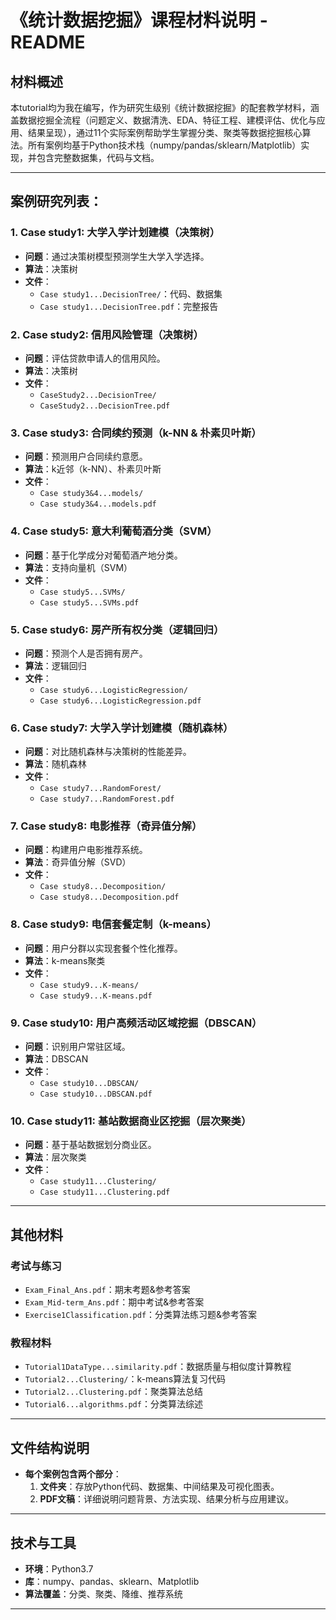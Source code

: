 # 《统计数据挖掘》课程材料说明 - README

## 材料概述  
本tutorial均为我在编写，作为研究生级别《统计数据挖掘》的配套教学材料，涵盖数据挖掘全流程（问题定义、数据清洗、EDA、特征工程、建模评估、优化与应用、结果呈现），通过11个实际案例帮助学生掌握分类、聚类等数据挖掘核心算法。所有案例均基于Python技术栈（numpy/pandas/sklearn/Matplotlib）实现，并包含完整数据集，代码与文档。

---

## 案例研究列表：

### 1. **Case study1: 大学入学计划建模（决策树）**  
- **问题**：通过决策树模型预测学生大学入学选择。  
- **算法**：决策树  
- **文件**：  
  - `Case study1...DecisionTree/`：代码、数据集
  - `Case study1...DecisionTree.pdf`：完整报告

### 2. **Case study2: 信用风险管理（决策树）**  
- **问题**：评估贷款申请人的信用风险。  
- **算法**：决策树  
- **文件**：  
  - `CaseStudy2...DecisionTree/`
  - `CaseStudy2...DecisionTree.pdf`

### 3. **Case study3: 合同续约预测（k-NN & 朴素贝叶斯）**  
- **问题**：预测用户合同续约意愿。  
- **算法**：k近邻（k-NN）、朴素贝叶斯  
- **文件**：  
  - `Case study3&4...models/`
  - `Case study3&4...models.pdf`

### 4. **Case study5: 意大利葡萄酒分类（SVM）**  
- **问题**：基于化学成分对葡萄酒产地分类。  
- **算法**：支持向量机（SVM）  
- **文件**：  
  - `Case study5...SVMs/`
  - `Case study5...SVMs.pdf`

### 5. **Case study6: 房产所有权分类（逻辑回归）**  
- **问题**：预测个人是否拥有房产。  
- **算法**：逻辑回归  
- **文件**：  
  - `Case study6...LogisticRegression/`
  - `Case study6...LogisticRegression.pdf`

### 6. **Case study7: 大学入学计划建模（随机森林）**  
- **问题**：对比随机森林与决策树的性能差异。  
- **算法**：随机森林  
- **文件**：  
  - `Case study7...RandomForest/`
  - `Case study7...RandomForest.pdf`

### 7. **Case study8: 电影推荐（奇异值分解）**  
- **问题**：构建用户电影推荐系统。  
- **算法**：奇异值分解（SVD）  
- **文件**：  
  - `Case study8...Decomposition/`
  - `Case study8...Decomposition.pdf`

### 8. **Case study9: 电信套餐定制（k-means）**  
- **问题**：用户分群以实现套餐个性化推荐。  
- **算法**：k-means聚类  
- **文件**：  
  - `Case study9...K-means/`
  - `Case study9...K-means.pdf`

### 9. **Case study10: 用户高频活动区域挖掘（DBSCAN）**  
- **问题**：识别用户常驻区域。  
- **算法**：DBSCAN  
- **文件**：  
  - `Case study10...DBSCAN/`
  - `Case study10...DBSCAN.pdf`

### 10. **Case study11: 基站数据商业区挖掘（层次聚类）**  
- **问题**：基于基站数据划分商业区。  
- **算法**：层次聚类  
- **文件**：  
  - `Case study11...Clustering/`
  - `Case study11...Clustering.pdf`

---

## 其他材料  
### 考试与练习  
- `Exam_Final_Ans.pdf`：期末考题&参考答案
- `Exam_Mid-term_Ans.pdf`：期中考试&参考答案
- `Exercise1Classification.pdf`：分类算法练习题&参考答案

### 教程材料  
- `Tutorial1DataType...similarity.pdf`：数据质量与相似度计算教程
- `Tutorial2...Clustering/`：k-means算法复习代码
- `Tutorial2...Clustering.pdf`：聚类算法总结
- `Tutorial6...algorithms.pdf`：分类算法综述

---

## 文件结构说明  
- **每个案例包含两个部分**：  
  1. **文件夹**：存放Python代码、数据集、中间结果及可视化图表。  
  2. **PDF文稿**：详细说明问题背景、方法实现、结果分析与应用建议。  
---

## 技术与工具  
- **环境**：Python3.7
- **库**：numpy、pandas、sklearn、Matplotlib
- **算法覆盖**：分类、聚类、降维、推荐系统  

---